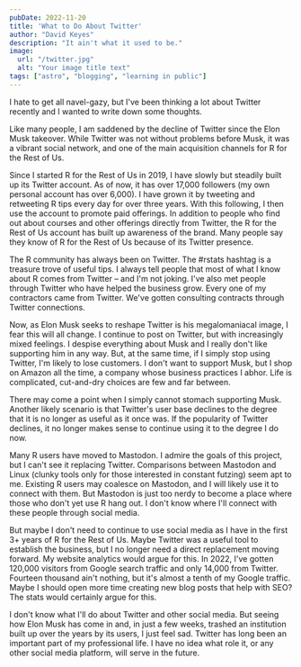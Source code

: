 ```yaml
---
pubDate: 2022-11-20
title: 'What to Do About Twitter'
author: "David Keyes"
description: "It ain't what it used to be."
image:
  url: "/twitter.jpg"
  alt: "Your image title text"
tags: ["astro", "blogging", "learning in public"]
---
```


I hate to get all navel-gazy, but I've been thinking a lot about Twitter recently and I wanted to write down some thoughts.

Like many people, I am saddened by the decline of Twitter since the Elon Musk takeover. While Twitter was not without problems before Musk, it was a vibrant social network, and one of the main acquisition channels for R for the Rest of Us.

Since I started R for the Rest of Us in 2019, I have slowly but steadily built up its Twitter account. As of now, it has over 17,000 followers (my own personal account has over 6,000). I have grown it by tweeting and retweeting R tips every day for over three years. With this following, I then use the account to promote paid offerings. In addition to people who find out about courses and other offerings directly from Twitter, the R for the Rest of Us account has built up awareness of the brand. Many people say they know of R for the Rest of Us because of its Twitter presence.

The R community has always been on Twitter. The #rstats hashtag is a treasure trove of useful tips. I always tell people that most of what I know about R comes from Twitter – and I'm not joking. I've also met people through Twitter who have helped the business grow. Every one of my contractors came from Twitter. We've gotten consulting contracts through Twitter connections.

Now, as Elon Musk seeks to reshape Twitter is his megalomaniacal image, I fear this will all change. I continue to post on Twitter, but with increasingly mixed feelings. I despise everything about Musk and I really don't like supporting him in any way. But, at the same time, if I simply stop using Twitter, I'm likely to lose customers. I don't want to support Musk, but I shop on Amazon all the time, a company whose business practices I abhor. Life is complicated, cut-and-dry choices are few and far between.

There may come a point when I simply cannot stomach supporting Musk. Another likely scenario is that Twitter's user base declines to the degree that it is no longer as useful as it once was. If the popularity of Twitter declines, it no longer makes sense to continue using it to the degree I do now.

Many R users have moved to Mastodon. I admire the goals of this project, but I can't see it replacing Twitter. Comparisons between Mastodon and Linux (clunky tools only for those interested in constant futzing) seem apt to me. Existing R users may coalesce on Mastodon, and I will likely use it to connect with them. But Mastodon is just too nerdy to become a place where those who don't yet use R hang out. I don't know where I'll connect with these people through social media.

But maybe I don't need to continue to use social media as I have in the first 3+ years of R for the Rest of Us. Maybe Twitter was a useful tool to establish the business, but I no longer need a direct replacement moving forward. My website analytics would argue for this. In 2022, I've gotten 120,000 visitors from Google search traffic and only 14,000 from Twitter. Fourteen thousand ain't nothing, but it's almost a tenth of my Google traffic. Maybe I should open more time creating new blog posts that help with SEO? The stats would certainly argue for this.

I don't know what I'll do about Twitter and other social media. But seeing how Elon Musk has come in and, in just a few weeks, trashed an institution built up over the years by its users, I just feel sad. Twitter has long been an important part of my professional life. I have no idea what role it, or any other social media platform, will serve in the future.